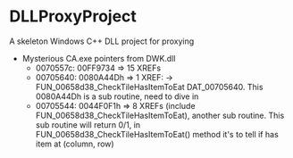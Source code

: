# DLLProxyProject
A skeleton Windows C++ DLL project for proxying
                             
- Mysterious CA.exe pointers from DWK.dll                             
    - 0070557c: 00FF9734 => 15 XREFs                                     
    - 00705640:  0080A44Dh => 1 XREF:  ->  FUN_00658d38_CheckTileHasItemToEat DAT_00705640. This 0080A44Dh is a sub routine, need to dive in
    - 00705544: 0044F0F1h => 8 XREFs (include FUN_00658d38_CheckTileHasItemToEat), another sub routine. This sub routine will return 0/1, in FUN_00658d38_CheckTileHasItemToEat() method it's to tell if has item at (column, row)

                             

